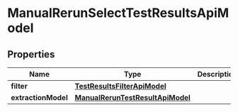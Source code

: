 
# ManualRerunSelectTestResultsApiModel

## Properties
| Name | Type | Description | Notes |
| ------------ | ------------- | ------------- | ------------- |
| **filter** | [**TestResultsFilterApiModel**](TestResultsFilterApiModel.md) |  |  [optional] |
| **extractionModel** | [**ManualRerunTestResultApiModel**](ManualRerunTestResultApiModel.md) |  |  [optional] |




